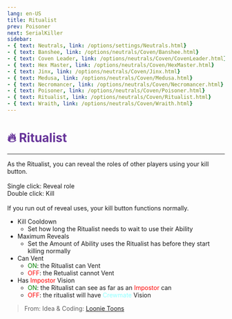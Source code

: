 ```yaml
---
lang: en-US
title: Ritualist
prev: Poisoner
next: SerialKiller
sidebar:
- { text: Neutrals, link: /options/settings/Neutrals.html}
- { text: Banshee, link: /options/neutrals/Coven/Banshee.html}
- { text: Coven Leader, link: /options/neutrals/Coven/CovenLeader.html}
- { text: Hex Master, link: /options/neutrals/Coven/HexMaster.html}
- { text: Jinx, link: /options/neutrals/Coven/Jinx.html}
- { text: Medusa, link: /options/neutrals/Coven/Medusa.html} 
- { text: Necromancer, link: /options/neutrals/Coven/Necromancer.html}
- { text: Poisoner, link: /options/neutrals/Coven/Poisoner.html}
- { text: Ritualist, link: /options/neutrals/Coven/Ritualist.html}
- { text: Wraith, link: /options/neutrals/Coven/Wraith.html}
---
```


# <font color="#663399">🔥 <b>Ritualist</b></font> <Badge text="Coven" type="tip" vertical="middle"/>
---

As the Ritualist, you can reveal the roles of other players using your kill button.<br><br>
Single click: Reveal role<br>
Double click: Kill<br><br>
If you run out of reveal uses, your kill button functions normally.
* Kill Cooldown
  * Set how long the Ritualist needs to wait to use their Ability
* Maximum Reveals
  * Set the Amount of Ability uses the Ritualist has before they start killing normally
* Can Vent
  * <font color=green>ON</font>: the Ritualist can Vent
  * <font color=red>OFF</font>: the Retualist cannot Vent
* Has <font color=red>Impostor</font> Vision
  * <font color=green>ON</font>: the Ritualist can see as far as an <font color=red>Impostor</font> can
  * <font color=red>OFF</font>: the ritualist will have <font color=#8cffff>Crewmate</font> Vision

> From: Idea & Coding: [Loonie Toons](https://github.com/Loonie-Toons)